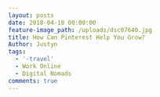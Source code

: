 ```yaml
---
layout: posts
date: 2018-04-18 00:00:00
feature-image_path: /uploads/dsc07640.jpg
title: How Can Pinterest Help You Grow?
Author: Justyn
tags:
  - '-travel'
  - Work Online
  - Digital Nomads
comments: true
---
```

